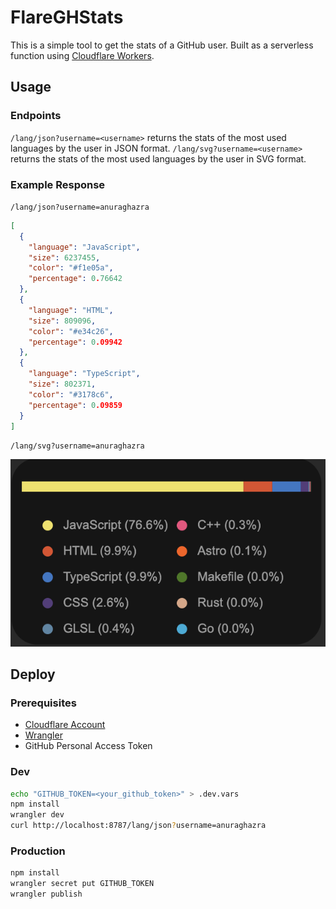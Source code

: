 # FlareGHStats

This is a simple tool to get the stats of a GitHub user.
Built as a serverless function using [Cloudflare Workers](https://workers.cloudflare.com/).

## Usage

### Endpoints

`/lang/json?username=<username>` returns the stats of the most used languages by the user in JSON format.
`/lang/svg?username=<username>` returns the stats of the most used languages by the user in SVG format.

### Example Response

`/lang/json?username=anuraghazra`

```json
[
  {
    "language": "JavaScript",
    "size": 6237455,
    "color": "#f1e05a",
    "percentage": 0.76642
  },
  {
    "language": "HTML",
    "size": 809096,
    "color": "#e34c26",
    "percentage": 0.09942
  },
  {
    "language": "TypeScript",
    "size": 802371,
    "color": "#3178c6",
    "percentage": 0.09859
  }
]
```


`/lang/svg?username=anuraghazra`

![Example SVG](./examplesvg.png)

## Deploy

### Prerequisites

- [Cloudflare Account](https://dash.cloudflare.com/)
- [Wrangler](https://developers.cloudflare.com/workers/cli-wrangler/install-update)
- GitHub Personal Access Token

### Dev 

```bash
echo "GITHUB_TOKEN=<your_github_token>" > .dev.vars
npm install
wrangler dev
curl http://localhost:8787/lang/json?username=anuraghazra
```

### Production

```bash
npm install
wrangler secret put GITHUB_TOKEN
wrangler publish
```
